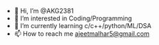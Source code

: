 - 👋 Hi, I’m @AKG2381
- 👀 I’m interested in Coding/Programming
- 🌱 I’m currently learning c/c++/python/ML/DSA
- 📫 How to reach me ajeetmalhar5@gmail.com

<!---
AKG2381/AKG2381 is a ✨ special ✨ repository because its `README.md` (this file) appears on your GitHub profile.
You can click the Preview link to take a look at your changes.
--->
